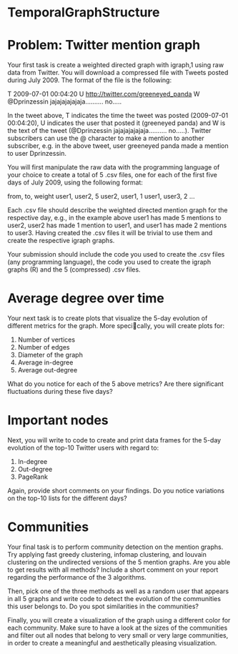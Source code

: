 # TemporalGraphStructure

# Problem: Twitter mention graph

Your first task is create a weighted directed graph with igraph,1 using raw data from Twitter. You will download a compressed file with Tweets posted during July 2009. The format of the file is the following:

T 2009-07-01 00:04:20
U http://twitter.com/greeneyed_panda
W @Dprinzessin jajajajajajaja.......... no.....

In the tweet above, T indicates the time the tweet was posted (2009-07-01 00:04:20), U indicates the user that posted it (greeneyed panda) and W is the text of the tweet (@Dprinzessin jajajajajajaja.......... no.....). Twitter subscribers can use the @ character to make a mention to another subscriber, e.g. in the above tweet, user greeneyed panda made a mention to user Dprinzessin.

You will first manipulate the raw data with the programming language of your choice to create a total of 5 .csv files, one for each of the first five days of July 2009, using the following format:

from, to, weight
user1, user2, 5
user2, user1, 1
user1, user3, 2
...

Each .csv file should describe the weighted directed mention graph for the respective day, e.g., in the example above user1 has made 5 mentions to user2, user2 has made 1 mention to user1, and user1 has made 2 mentions to user3. Having created the .csv files it will be trivial to use them and create the respective igraph graphs.

Your submission should include the code you used to create the .csv files (any programming language), the code you used to create the igraph graphs (R) and the 5 (compressed) .csv files.

# Average degree over time

Your next task is to create plots that visualize the 5-day evolution of different metrics for the graph. More specically, you will create plots for:
1. Number of vertices
2. Number of edges
3. Diameter of the graph
4. Average in-degree
5. Average out-degree

What do you notice for each of the 5 above metrics? Are there significant fluctuations during these five days?

# Important nodes

Next, you will write to code to create and print data frames for the 5-day evolution of the top-10 Twitter users with regard to:
1. In-degree
2. Out-degree
3. PageRank

Again, provide short comments on your findings. Do you notice variations on the top-10 lists for the different days?

# Communities

Your final task is to perform community detection on the mention graphs. Try applying fast greedy clustering, infomap clustering, and louvain clustering on the undirected versions of the 5 mention graphs. Are you able to get results with all methods? Include a short comment on your report regarding the performance of the 3 algorithms.

Then, pick one of the three methods as well as a random user that appears in all 5 graphs and write code to detect the evolution of the communities this user belongs to. Do you spot similarities in the communities?

Finally, you will create a visualization of the graph using a different color for each community. Make sure to have a look at the sizes of the communities and filter out all nodes that belong to very small or very large communities, in order to create a meaningful and aesthetically pleasing visualization.
